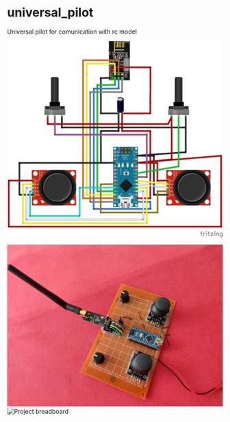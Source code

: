 # universal_pilot
Universal pilot for comunication with rc model


![Project breadboard](universal_pilot.png)


![Project breadboard](universal_pilot_photo1.jpg)
![Project breadboard](universal_pilot_photo2.jpg)
